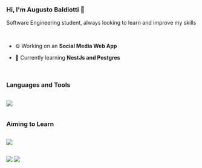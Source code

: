 <h3 align="left">Hi, I'm Augusto Baldiotti 👋</h3>
<p align="left">Software Engineering student, always looking to learn and improve my skills</p>

<br/>

- ⚙️ Working on an **Social Media Web App**

- 🌱 Currently learning **NestJs and Postgres**

<br/>


<!-- technologies session -->
<div>
  <h3 style="display: inline-block">Languages and Tools</h3>
  <p>
    <a href="https://skillicons.dev">
      <img src="https://skillicons.dev/icons?i=js,ts,react,next,redux,express,nodejs,materialui,tailwind,sass,styledcomponents,mongodb,mysql,linux,git" />
    </a>
  </p>
</div>
<!-- technologies session -->
<div>
  <h3 style="display: inline-block">Aiming to Learn</h3>
  <p>
     <a href="https://skillicons.dev">
      <img src="https://skillicons.dev/icons?i=nest,jest" />
    </a>
  </p>
</div> 

<!-- connect with me section -->
##
<a href="https://www.linkedin.com/in/augusto-baldiotti"><img src="https://img.shields.io/badge/LinkedIn-0077B5?style=for-the-badge&logo=linkedin&logoColor=white"/></a>
<a href = "mailto:augustobaldiotti@hotmail.com"><img src="https://img.shields.io/badge/-mail-%23333?style=for-the-badge&logoColor=white" target="_blank"></a>
